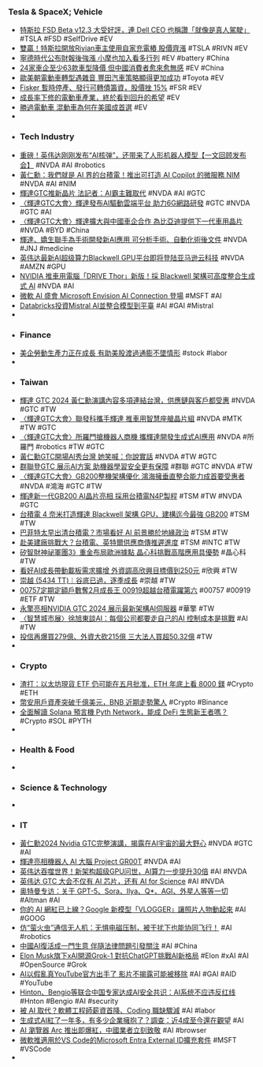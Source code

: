### Tesla & SpaceX; Vehicle
- [特斯拉 FSD Beta v12.3 大受好評，連 Dell CEO 也稱讚「就像是真人駕駛」](https://applealmond.com/posts/225258) #TSLA #FSD #SelfDrive #EV
- [雙贏！特斯拉開放Rivian車主使用自家充電樁 股價齊漲](https://news.cnyes.com/news/id/5495415) #TSLA #RIVN #EV
- [寧德時代公布財報後強漲 小摩也加入看多行列](https://news.cnyes.com/news/id/5494625) #EV #battery #China
- [24家車企至少63款車型降價 但中國消費者愈來愈無感](https://news.cnyes.com/news/id/5494627) #EV #China
- [歐美朝電動車轉型遇雜音 豐田汽車策略顯得更加成功](https://news.cnyes.com/news/id/5495061) #Toyota #EV
- [Fisker 暫時停產、發行可轉債籌資，股價挫 15%](https://finance.technews.tw/2024/03/19/fisker-temporarily-discontinued/) #FSR #EV
- [成長率下修的電動車產業，終於看到回升的希望](https://uanalyze.com.tw/articles/720344870) #EV
- [勝過電動車 混動車為何在美國成首選](https://www.epochtimes.com/b5/24/3/18/n14205498.htm) #EV
-
- ### Tech Industry
- [重磅！英伟达刚刚发布“AI核弹”，还带来了人形机器人模型【一文回顾发布会】](https://mp.weixin.qq.com/s/CKv0u1iqD8Eu_na0Cv9Y-Q) #NVDA #AI #robotics
- [黃仁勳：我們就是 AI 界的台積電！推出可打造 AI Copilot 的微服務 NIM](https://www.inside.com.tw/feature/nvidia-gtc-2024/34509-nvidia-gtc-2024-nim) #NVDA #AI #NIM
- [輝達GTC推新晶片 法記者：AI霸主難取代](https://www.cna.com.tw/video/foreign/4343494) #NVDA #AI #GTC
- [〈輝達GTC大會〉輝達發布AI驅動雲端平台 助力6G網路研發](https://news.cnyes.com/news/id/5495423) #GTC #NVDA #GTC #AI
- [〈輝達GTC大會〉輝達擴大與中國車企合作 為比亞迪提供下一代車用晶片](https://news.cnyes.com/news/id/5496071) #NVDA #BYD #China
- [輝達、嬌生聯手為手術開發新AI應用 可分析手術、自動化術後文件](https://news.cnyes.com/news/id/5495421) #NVDA #JNJ #medicine
- [英伟达最新AI超级算力Blackwell GPU平台即将登陆亚马逊云科技](https://www.jiqizhixin.com/articles/2024-03-19-8) #NVDA #AMZN #GPU
- [NVIDIA 推車用電腦「DRIVE Thor」新版！採 Blackwell 架構可高度整合生成式 AI](https://www.inside.com.tw/feature/nvidia-gtc-2024/34510-new-nvidia-drive-thor) #NVDA #AI
- [微軟 AI 盛會 Microsoft Envision AI Connection 登場](https://news.microsoft.com/zh-tw/microsoft-envision-ai-connection/) #MSFT #AI
- [Databricks投資Mistral AI並整合模型到平臺](https://www.ithome.com.tw/news/161828) #AI #GAI #Mistral
-
- ### Finance
- [美企勞動生產力正在成長 有助美股渡過通膨不墜情形](https://news.cnyes.com/news/id/5495041) #stock #labor
-
- ### Taiwan
- [輝達 GTC 2024 黃仁勳演講內容多項連結台灣，供應鏈與客戶都受惠](https://finance.technews.tw/2024/03/19/nvidia-gtc-2024-huang-renxuns-speech-contains-many-links-to-taiwan/) #NVDA #GTC #TW
- [〈輝達GTC大會〉聯發科攜手輝達 推車用智慧座艙晶片組](https://news.cnyes.com/news/id/5495892) #NVDA #MTK #TW #GTC
- [〈輝達GTC大會〉所羅門搶機器人商機 攜輝達開發生成式AI應用](https://news.cnyes.com/news/id/5496265) #NVDA #所羅門 #robotics #TW #GTC
- [黃仁勳GTC開場AI秀台灣 她笑喊：你說實話](https://tw.news.yahoo.com/黃仁勳gtc開場ai秀台灣-她笑喊-你說實話-082629109.html) #NVDA #TW #GTC
- [群聯登GTC 展示AI方案 助機器學習安全更有保障](https://m.moneydj.com/f1a.aspx?a=4eb8f56e-d8a9-4672-8d24-0ac49cdf2389) #群聯 #GTC #NVDA #TW
- [〈輝達GTC大會〉GB200整機架構優化 鴻海擁垂直整合能力成首要受惠者](https://news.cnyes.com/news/id/5495479) #NVDA #鴻海 #GTC #TW
- [輝達新一代GB200 AI晶片亮相 採用台積電N4P製程](https://udn.com/news/story/6811/7840199) #TSM #TW #NVDA #GTC
- [台積電 4 奈米打造輝達 Blackwell 架構 GPU，建構迄今最強 GB200](https://technews.tw/2024/03/19/tsmc-4nm-builds-blackwell-architecture-gpu/) #TSM #TW
- [巴菲特太早出清台積電？市場看好 AI 前景勝於地緣政治](https://finance.technews.tw/2024/03/19/warren-buffett-ai-stock-tsmc/) #TSM #TW
- [赴美建廠挑戰大？台積電、英特爾供應商傳推遲進度](https://technews.tw/2024/03/19/building-a-factory-in-the-us-is-challenging/) #TSM #INTC #TW
- [矽智財神祕軍團3》重金布局歐洲據點 晶心科挑戰高階應用具優勢](https://www.wealth.com.tw/articles/97826af4-7bbe-40e9-b5d4-7b035ff1c201) #晶心科 #TW
- [看好AI成長帶動載板需求擴增 外資調高欣興目標價到250元](https://news.cnyes.com/news/id/5496038) #欣興 #TW
- [崇越 (5434 TT)︱谷底已過，逐季成長](https://scm.sinotrade.com.tw/Article/Inner/94af266a-5015-42d4-8110-171c13fa06fc) #崇越 #TW
- [00757定期定額戶數奪2月成長王 00919超越台積電躍第六](https://news.cnyes.com/news/id/5495775) #00757 #00919 #ETF #TW
- [永擎亮相NVIDIA GTC 2024 展示最新架構AI伺服器](https://news.xfastest.com/asrock-rack/138242/永擎亮相nvidia-gtc-2024-展示最新架構ai伺服器/) #華擎 #TW
- [〈智慧城市展〉徐旭東談AI：每個公司都要走自己的AI 控制成本是挑戰](https://news.cnyes.com/news/id/5496113) #AI #TW
- [投信再爆買279億、外資大砍215億 三大法人買超50.32億](https://news.cnyes.com/news/id/5496150) #TW
-
- ### Crypto
- [渣打：以太坊現貨 ETF 仍可能在五月批准，ETH 年底上看 8000 鎂](https://abmedia.io/standard-chartered-eth-spot-etf-may-be-approved-by-may) #Crypto #ETH
- [幣安用戶資產突破千億美元，BNB 近期走勢驚人](https://abmedia.io/binance-user-asset-holdings-exceed-100-billion) #Crypto #Binance
- [全面解讀 Solana 預言機 Pyth Network，能成 DeFi 生態新王者嗎？](https://www.blocktempo.com/what-is-oracle-project-pyth/) #Crypto #SOL #PYTH
-
- ### Health & Food
-
- ### Science & Technology
-
- ### IT
- [黃仁勳2024 Nvidia GTC完整演講，揭露在AI宇宙的最大野心](https://www.businessweekly.com.tw/business/blog/3015027) #NVDA #GTC #AI
- [輝達亮相機器人 AI 大腦 Project GR00T](https://technews.tw/2024/03/19/nvidia-project-gr00t/) #NVDA #AI
- [英伟达吞噬世界！新架构超级GPU问世，AI算力一步提升30倍](https://www.jiqizhixin.com/articles/2024-03-19-5) #AI #NVDA
- [英伟达 GTC 大会不仅有 AI 芯片，还有 AI for Science](https://www.jiqizhixin.com/articles/2024-03-19-6) #AI #NVDA
- [奥特曼专访：关于 GPT-5、Sora、Ilya、Q*、AGI、外星人等等一切](https://mp.weixin.qq.com/s/Bgu8zxtz7EmZEbMk9kFamQ) #Altman #AI
- [你的 AI 網紅已上線？Google 新模型「VLOGGER」讓照片人物動起來](https://www.inside.com.tw/article/34517-google-vlogger) #AI #GOOG
- [仿“萤火虫”通信无人机：无惧电磁压制，被干扰下也能协同飞行！](https://www.jiqizhixin.com/articles/2024-03-18-16) #AI #robotics
- [中國AI復活成一門生意 伴隨法律問題引發關注](https://www.cna.com.tw/news/acn/202403190204.aspx) #AI #China
- [Elon Musk旗下xAI開源Grok-1 對抗ChatGPT挑戰AI新格局](https://tw.news.yahoo.com/elon-musk旗下xai開源grok-1-對抗chatgpt挑戰ai新格局-072500441.html) #Elon #xAI #AI #OpenSource #Grok
- [AI以假亂真YouTube官方出手了 影片不揭露可能被移除](https://ec.ltn.com.tw/article/breakingnews/4612271) #AI #GAI #AID #YouTube
- [Hinton、Bengio等联合中国专家达成AI安全共识：AI系统不应违反红线](https://www.jiqizhixin.com/articles/2024-03-19) #Hnton #Bengio #AI #security
- [被 AI 取代？軟體工程師薪資首降、Coding 職缺驟減](https://technews.tw/2024/03/19/tech-job-seekers-without-ai-skills-face-a-new-reality/) #AI #labor
- [生成式AI紅了一年多，有多少企業擁抱了？調查：近4成至今還在觀望](https://www.bnext.com.tw/article/78622/taiwan-industries-ai) #AI
- [AI 瀏覽器 Arc 推出即爆紅，中國業者立刻致敬](https://technews.tw/2024/03/19/arc-qq/) #AI #browser
- [微軟推適用於VS Code的Microsoft Entra External ID擴充套件](https://www.ithome.com.tw/news/161826) #MSFT #VSCode
-